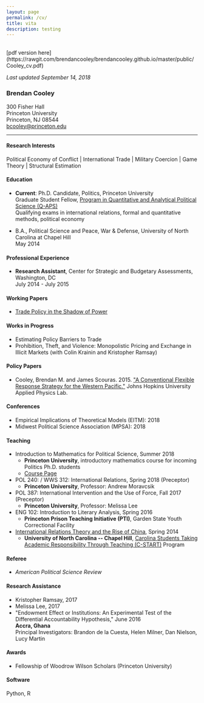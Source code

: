 ```yaml
---
layout: page
permalink: /cv/
title: vita
description: testing
---
```


<br>
[pdf version here](https://rawgit.com/brendancooley/brendancooley.github.io/master/public/Cooley_cv.pdf)

*Last updated September 14, 2018*

### Brendan Cooley
300 Fisher Hall<br>
Princeton University<br>
Princeton, NJ 08544<br>
[bcooley@princeton.edu](mailto:bcooley@princeton.edu)

___

#### Research Interests
Political Economy of Conflict | International Trade | Military Coercion | Game Theory | Structural Estimation

#### Education
- **Current**: Ph.D. Candidate, Politics, Princeton University<br>
  Graduate Student Fellow, [Program in Quantitative and Analytical Political Science (Q-APS)](https://q-aps.princeton.edu/) <br>
  Qualifying exams in international relations, formal and quantitative methods, political economy

- B.A., Political Science and Peace, War & Defense, University of North Carolina at Chapel Hill<br>
  May 2014

#### Professional Experience
- **Research Assistant**, Center for Strategic and Budgetary Assessments, Washington, DC<br>
  July 2014 - July 2015

#### Working Papers

- [Trade Policy in the Shadow of Power](https://rawgit.com/brendancooley/twhw/master/twhw.pdf)

#### Works in Progress

- Estimating Policy Barriers to Trade
- Prohibition, Theft, and Violence: Monopolistic Pricing and Exchange in Illicit Markets (with Colin Krainin and Kristopher Ramsay)

#### Policy Papers

- Cooley, Brendan M. and James Scouras. 2015. ["A Conventional Flexible Response Strategy for the Western Pacific."](http://www.jhuapl.edu/newscenter/publications/pdf/AConventionalFlexibleResponseStrategyfortheWesternPacific.pdf) Johns Hopkins University Applied Physics Lab.

#### Conferences

- Empirical Implications of Theoretical Models (EITM): 2018
- Midwest Political Science Association (MPSA): 2018

#### Teaching

- Introduction to Mathematics for Political Science, Summer 2018
    + **Princeton University**, introductory mathematics course for incoming Politics Ph.D. students
    + [Course Page](http://brendancooley.com/imps2018/)
- POL 240: / WWS 312: International Relations, Spring 2018 (Preceptor)
    + **Princeton University**, Professor: Andrew Moravcsik
- POL 387: International Intervention and the Use of Force, Fall 2017 (Preceptor)
    + **Princeton University**, Professor: Melissa Lee
- ENG 102: Introduction to Literary Analysis, Spring 2016<br>
    + **Princeton Prison Teaching Initiative (PTI)**, Garden State Youth Correctional Facility
- [International Relations Theory and the Rise of China](https://brendancooley.com/public/SPCL400.303.pdf), Spring 2014
    + **University of North Carolina -- Chapel Hill**, [Carolina Students Taking Academic Responsibility Through Teaching (C-START)](http://honorscarolina.unc.edu/academics/c-start/) Program

#### Referee

- *American Political Science Review*

#### Research Assistance

- Kristopher Ramsay, 2017
- Melissa Lee, 2017
- "Endowment Effect or Institutions: An Experimental Test of the Differential Accountability Hypothesis," June 2016<br>
  **Accra, Ghana**<br>
  Principal Investigators: Brandon de la Cuesta, Helen Milner, Dan Nielson, Lucy Martin

#### Awards

- Fellowship of Woodrow Wilson Scholars (Princeton University)

#### Software

Python, R
